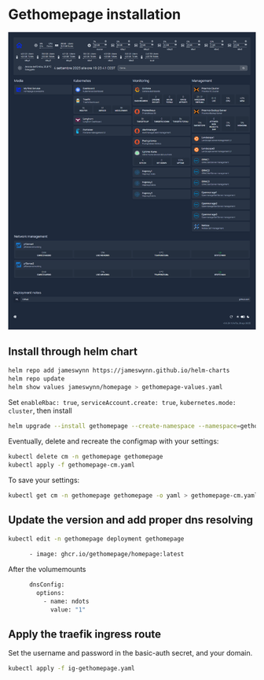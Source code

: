 # Gethomepage installation

![Screenshot](https://github.com/urbaman/HomeLab/blob/main/Kubernetes/Gethomepage/images/gethomepage.png?raw=true)

## Install through helm chart

```bash
helm repo add jameswynn https://jameswynn.github.io/helm-charts
helm repo update
helm show values jameswynn/homepage > gethomepage-values.yaml
```

Set `enableRbac: true`, `serviceAccount.create: true`, `kubernetes.mode: cluster`, then install

```bash
helm upgrade --install gethomepage --create-namespace --namespace=gethomepage jameswynn/homepage -f gethomepage-values.yaml
```

Eventually, delete and recreate the configmap with your settings:

```bash
kubectl delete cm -n gethomepage gethomepage
kubectl apply -f gethomepage-cm.yaml
```

To save your settings:

```bash
kubectl get cm -n gethomepage gethomepage -o yaml > gethomepage-cm.yaml
```

## Update the version and add proper dns resolving

```bash
kubectl edit -n gethomepage deployment gethomepage
```

```bash
      - image: ghcr.io/gethomepage/homepage:latest
```

After the volumemounts

```bash
      dnsConfig:
        options:
          - name: ndots
            value: "1"
```

## Apply the traefik ingress route

Set the username and password in the basic-auth secret, and your domain.

```bash
kubectl apply -f ig-gethomepage.yaml
```

